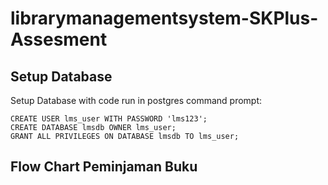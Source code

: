 # librarymanagementsystem-SKPlus-Assesment

## Setup Database

Setup Database with code run in postgres command prompt:
```
CREATE USER lms_user WITH PASSWORD 'lms123';
CREATE DATABASE lmsdb OWNER lms_user;
GRANT ALL PRIVILEGES ON DATABASE lmsdb TO lms_user;
```
## Flow Chart Peminjaman Buku

